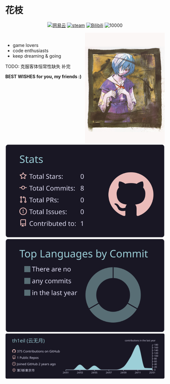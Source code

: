 # 花枝 

<p align="middle">
  <a href="https://music.163.com/#/user/home?id=1375415947" target="_blank"><img src="https://img.shields.io/badge/NeteaseCloudMusic-0079FF.svg?style=flat-square&logo=NeteaseCloudMusic&logoColor=white" alt="网易云"></a>
  <a href="https://steamcommunity.com/profiles/76561199377763140" target="_blank"><img src="https://img.shields.io/badge/Steam-0079FF.svg?style=flat-square&logo=steam&logoColor=white" alt="steam"></a>
  <a href="https://space.bilibili.com/225428100?spm_id_from=333.1007.0.0" target="_blank"><img src="https://img.shields.io/badge/Bilibili-0079FF.svg?style=flat-square&logo=Bilibili&logoColor=white" alt="Bilibili"></a>
  
   <img src="https://komarev.com/ghpvc/?username=th1ehua" alt="10000" />
</p>
  
<a href="https://zh.wikipedia.org/wiki/%E7%B6%BE%E6%B3%A2%E9%9B%B6">
   <img src="https://github.com/th1eil/th1eil/blob/master/assets/019_Der_Mond_Yoshiyuki_Sadamoto_018.jpg" align="right"  width="50%" />
</a>

<br/>

- game lovers
- code enthusiasts
- keep dreaming & going

TODO:
克服客体恒常性缺失
补完

**BEST WISHES for you, my friends :)**

<br/>

![](https://raw.githubusercontent.com/th1eil/th1eil/master/profile-summary-card-output/rose_pine/3-stats.svg) 
![](https://raw.githubusercontent.com/th1eil/th1eil/master/profile-summary-card-output/rose_pine/2-most-commit-language.svg)
![](https://raw.githubusercontent.com/th1eil/th1eil/master/profile-summary-card-output/rose_pine/0-profile-details.svg)

